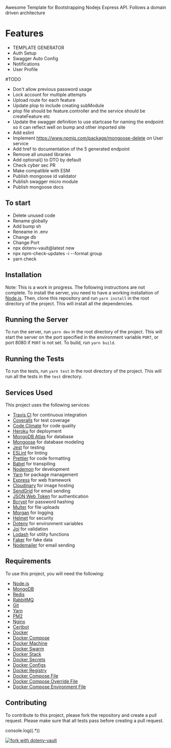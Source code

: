 Awesome Template for Bootstrapping Nodejs Express API.
Follows a domain driven architecture

# Features
- TEMPLATE GENERATOR
- Auth Setup
- Swagger Auto Config
- Notifications
- User Profile


#TODO
- Don't allow previous password usage
- Lock account for multiple attempts
- Upload route for each feature
- Update plop to include creating subModule
- plop file should be feature.controller and the service should be createFeature etc
- Update the swagger definition to use startcase for naming the endpoint so it can reflect well on bump and other imported site
- Add eslint
- Implement https://www.npmjs.com/package/mongoose-delete on User service
- Add href to documentation of the 5 generated endpoint
- Remove all unused libraries
- Add optional() to DTO by default
- Check cyber sec PR
- Make compatible with ESM
- Publish mongoose id validator
- Publish swagger micro module
- Publish mongoose docs

## To start
- Delete unused code
- Rename globally
- Add bump sh
- Reneame in .env
- Change db
- Change Port
- npx dotenv-vault@latest new
- npx npm-check-updates -i --format group
- yarn check


## Installation
Note: This is a work in progress. The following instructions are not complete.
To install the server, you need to have a working installation of [Node.js](https://nodejs.org/en/). Then, clone this repository and run `yarn install` in the root directory of the project. This will install all the dependencies.


## Running the Server

To run the server, run `yarn dev` in the root directory of the project. This will start the server on the port specified in the environment variable `PORT`, or port 8080 if `PORT` is not set. To build, run `yarn build`.

## Running the Tests

To run the tests, run `yarn test` in the root directory of the project. This will run all the tests in the `test` directory.

## Services Used

This project uses the following services:

- [Travis CI](https://travis-ci.org/) for continuous integration
- [Coveralls](https://coveralls.io/) for test coverage
- [Code Climate](https://codeclimate.com/) for code quality
- [Heroku](https://www.heroku.com/) for deployment
- [MongoDB Atlas](https://www.mongodb.com/cloud/atlas) for database
- [Mongoose](https://mongoosejs.com/) for database modeling
- [Jest](https://jestjs.io/) for testing
- [ESLint](https://eslint.org/) for linting
- [Prettier](https://prettier.io/) for code formatting
- [Babel](https://babeljs.io/) for transpiling
- [Nodemon](https://nodemon.io/) for development
- [Yarn](https://yarnpkg.com/) for package management
- [Express](https://expressjs.com/) for web framework
- [Cloudinary](https://cloudinary.com/) for image hosting
- [SendGrid](https://sendgrid.com/) for email sending
- [JSON Web Token](https://jwt.io/) for authentication
- [Bcrypt](https://www.npmjs.com/package/bcrypt) for password hashing
- [Multer](https://www.npmjs.com/package/multer) for file uploads
- [Morgan](https://www.npmjs.com/package/morgan) for logging
- [Helmet](https://www.npmjs.com/package/helmet) for security
- [Dotenv](https://www.npmjs.com/package/dotenv) for environment variables
- [Joi](https://www.npmjs.com/package/joi) for validation
- [Lodash](https://www.npmjs.com/package/lodash) for utility functions
- [Faker](https://www.npmjs.com/package/faker) for fake data
- [Nodemailer](https://www.npmjs.com/package/nodemailer) for email sending

## Requirements

To use this project, you will need the following:

- [Node.js](https://nodejs.org/en/)
- [MongoDB](https://www.mongodb.com/)
- [Redis](https://redis.io/)
- [RabbitMQ](https://www.rabbitmq.com/)
- [Git](https://git-scm.com/)
- [Yarn](https://yarnpkg.com/en/)
- [PM2](http://pm2.keymetrics.io/)
- [Nginx](https://www.nginx.com/)
- [Certbot](https://certbot.eff.org/)
- [Docker](https://www.docker.com/)
- [Docker Compose](https://docs.docker.com/compose/)
- [Docker Machine](https://docs.docker.com/machine/)
- [Docker Swarm](https://docs.docker.com/engine/swarm/)
- [Docker Stack](https://docs.docker.com/engine/reference/commandline/stack/)
- [Docker Secrets](https://docs.docker.com/engine/swarm/secrets/)
- [Docker Configs](https://docs.docker.com/engine/swarm/configs/)
- [Docker Registry](https://docs.docker.com/registry/)
- [Docker Compose File](https://docs.docker.com/compose/compose-file/)
- [Docker Compose Override File](https://docs.docker.com/compose/extends/)
- [Docker Compose Environment File](https://docs.docker.com/compose/environment-variables/)

## Contributing

To contribute to this project, please fork the repository and create a pull request. Please make sure that all tests pass before creating a pull request.

console\.log\((.*)\)

[![fork with dotenv-vault](https://badge.dotenv.org/fork.svg?r=1)](https://vault.dotenv.org/project/vlt_565762ccdcc103449020c2b60ce0b63e09fde380341c9bd0381c25d111ce699c/example)
